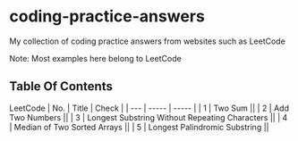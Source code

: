 # coding-practice-answers

My collection of coding practice answers from websites such as LeetCode

Note: Most examples here belong to LeetCode

## Table Of Contents

LeetCode
| No. | Title | Check |
| --- | ----- | ----- |
| 1 | Two Sum ||
| 2 | Add Two Numbers ||
| 3 | Longest Substring Without Repeating Characters ||
| 4 | Median of Two Sorted Arrays ||
| 5 | Longest Palindromic Substring ||
